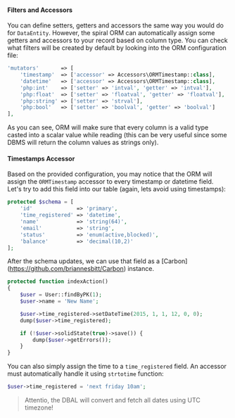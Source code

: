 
#### Filters and Accessors
You can define setters, getters and accessors the same way you would do for `DataEntity`. However, the spiral ORM can automatically assign some getters and accessors to your record based on column type. You can check what filters will be created by default by looking into the ORM configuration file:

```php
'mutators'       => [
    'timestamp'  => ['accessor' => Accessors\ORMTimestamp::class],
    'datetime'   => ['accessor' => Accessors\ORMTimestamp::class],
    'php:int'    => ['setter' => 'intval', 'getter' => 'intval'],
    'php:float'  => ['setter' => 'floatval', 'getter' => 'floatval'],
    'php:string' => ['setter' => 'strval'],
    'php:bool'   => ['setter' => 'boolval', 'getter' => 'boolval']
],
```

As you can see, ORM will make sure that every column is a valid type casted into a scalar value while reading (this can be very useful since some DBMS will return the column values as strings only).

#### Timestamps Accessor
Based on the provided configuration, you may notice that the ORM will assign the `ORMTimestamp` accessor to every timestamp or datetime field. Let's try to add this field into our table (again, lets avoid using timestamps):

```php
protected $schema = [
    'id'              => 'primary',
    'time_registered' => 'datetime',
    'name'            => 'string(64)',
    'email'           => 'string',
    'status'          => 'enum(active,blocked)',
    'balance'         => 'decimal(10,2)'
];
```

After the schema updates, we can use that field as a [Carbon] (https://github.com/briannesbitt/Carbon) instance.

```php
protected function indexAction()
{
    $user = User::findByPK(1);
    $user->name = 'New Name';

    $user->time_registered->setDateTime(2015, 1, 1, 12, 0, 0);
    dump($user->time_registered);

    if (!$user->solidState(true)->save()) {
        dump($user->getErrors());
    }
}
```

You can also simply assign the time to a `time_registered` field. An accessor must automatically handle it using `strtotime` function:

```php
$user->time_registered = 'next friday 10am';
```

> Attentio, the DBAL will convert and fetch all dates using UTC timezone!

